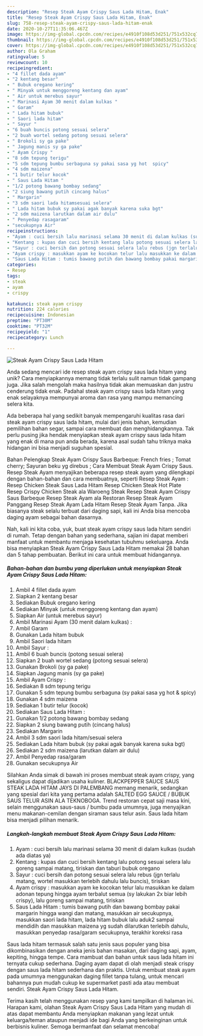 ```yaml
---
description: "Resep Steak Ayam Crispy Saus Lada Hitam, Enak"
title: "Resep Steak Ayam Crispy Saus Lada Hitam, Enak"
slug: 758-resep-steak-ayam-crispy-saus-lada-hitam-enak
date: 2020-10-27T11:35:06.467Z
image: https://img-global.cpcdn.com/recipes/e4910f108d53d251/751x532cq70/steak-ayam-crispy-saus-lada-hitam-foto-resep-utama.jpg
thumbnail: https://img-global.cpcdn.com/recipes/e4910f108d53d251/751x532cq70/steak-ayam-crispy-saus-lada-hitam-foto-resep-utama.jpg
cover: https://img-global.cpcdn.com/recipes/e4910f108d53d251/751x532cq70/steak-ayam-crispy-saus-lada-hitam-foto-resep-utama.jpg
author: Ola Graham
ratingvalue: 5
reviewcount: 10
recipeingredient:
- "4 fillet dada ayam"
- "2 kentang besar"
- " Bubuk oregano kering"
- " Minyak untuk menggoreng kentang dan ayam"
- " Air untuk merebus sayur"
- " Marinasi Ayam 30 menit dalam kulkas "
- " Garam"
- " Lada hitam bubuk"
- " Saori lada hitam"
- " Sayur "
- "6 buah buncis potong sesuai selera"
- "2 buah wortel sedang potong sesuai selera"
- " Brokoli sy ga pake"
- " Jagung manis sy ga pake"
- " Ayam Crispy "
- "8 sdm tepung terigu"
- "5 sdm tepung bumbu serbaguna sy pakai sasa yg hot  spicy"
- "4 sdm maizena"
- "1 butir telur kocok"
- " Saus Lada Hitam "
- "1/2 potong bawang bombay sedang"
- "2 siung bawang putih cincang halus"
- " Margarin"
- "3 sdm saori lada hitamsesuai selera"
- " Lada hitam bubuk sy pakai agak banyak karena suka bgt"
- "2 sdm maizena larutkan dalam air dulu"
- " Penyedap rasagaram"
- "secukupnya Air"
recipeinstructions:
- "Ayam : cuci bersih lalu marinasi selama 30 menit di dalam kulkas (sudah ada diatas ya)"
- "Kentang : kupas dan cuci bersih kentang lalu potong sesuai selera lalu goreng sampai matang, tiriskan dan taburi bubuk oregano"
- "Sayur : cuci bersih dan potong sesuai selera lalu rebus (jgn terlalu matang, wortel masukkan terlebih dahulu lalu buncis), tiriskan"
- "Ayam crispy : masukkan ayam ke kocokan telur lalu masukkan ke dalam adonan tepung hingga ayam terbalut semua (sy lakukan 2x biar lebih crispy), lalu goreng sampai matang, tiriskan"
- "Saus Lada Hitam : tumis bawang putih dan bawang bombay pakai margarin hingga wangi dan matang, masukkan air secukupnya, masukkan saori lada hitam, lada hitam bubuk lalu aduk2 sampai mendidih dan masukkan maizena yg sudah dilarutkan terlebih dahulu, masukkan penyedap rasa/garam secukupnya, terakhir koreksi rasa"
categories:
- Resep
tags:
- steak
- ayam
- crispy

katakunci: steak ayam crispy 
nutrition: 224 calories
recipecuisine: Indonesian
preptime: "PT30M"
cooktime: "PT32M"
recipeyield: "1"
recipecategory: Lunch

---
```



![Steak Ayam Crispy Saus Lada Hitam](https://img-global.cpcdn.com/recipes/e4910f108d53d251/751x532cq70/steak-ayam-crispy-saus-lada-hitam-foto-resep-utama.jpg)

Anda sedang mencari ide resep steak ayam crispy saus lada hitam yang unik? Cara menyiapkannya memang tidak terlalu sulit namun tidak gampang juga. Jika salah mengolah maka hasilnya tidak akan memuaskan dan justru cenderung tidak enak. Padahal steak ayam crispy saus lada hitam yang enak selayaknya mempunyai aroma dan rasa yang mampu memancing selera kita.

Ada beberapa hal yang sedikit banyak mempengaruhi kualitas rasa dari steak ayam crispy saus lada hitam, mulai dari jenis bahan, kemudian pemilihan bahan segar, sampai cara membuat dan menghidangkannya. Tak perlu pusing jika hendak menyiapkan steak ayam crispy saus lada hitam yang enak di mana pun anda berada, karena asal sudah tahu triknya maka hidangan ini bisa menjadi suguhan spesial.

Bahan Pelengkap Steak Ayam Crispy Saus Barbeque: French fries ; Tomat cherry; Sayuran beku yg direbus ; Cara Membuat Steak Ayam Crispy Saus. Resep Steak Ayam menyajikan beberapa resep steak ayam yang dilengkapi dengan bahan-bahan dan cara membuatnya, seperti Resep Steak Ayam : Resep Chicken Steak Saus Lada Hitam Resep Chicken Steak Hot Plate Resep Crispy Chicken Steak ala Waroeng Steak Resep Steak Ayam Crispy Saus Barbeque Resep Steak Ayam ala Restoran Resep Steak Ayam Panggang Resep Steak Ayam Lada Hitam Resep Steak Ayam Tanpa. Jika biasanya steak selalu terbuat dari daging sapi, kali ini Anda bisa mencoba daging ayam sebagai bahan dasarnya.


Nah, kali ini kita coba, yuk, buat steak ayam crispy saus lada hitam sendiri di rumah. Tetap dengan bahan yang sederhana, sajian ini dapat memberi manfaat untuk membantu menjaga kesehatan tubuhmu sekeluarga. Anda bisa menyiapkan Steak Ayam Crispy Saus Lada Hitam memakai 28 bahan dan 5 tahap pembuatan. Berikut ini cara untuk membuat hidangannya.

<!--inarticleads1-->

##### Bahan-bahan dan bumbu yang diperlukan untuk menyiapkan Steak Ayam Crispy Saus Lada Hitam:

1. Ambil 4 fillet dada ayam
1. Siapkan 2 kentang besar
1. Sediakan  Bubuk oregano kering
1. Sediakan  Minyak (untuk menggoreng kentang dan ayam)
1. Siapkan  Air (untuk merebus sayur)
1. Ambil  Marinasi Ayam (30 menit dalam kulkas) :
1. Ambil  Garam
1. Gunakan  Lada hitam bubuk
1. Ambil  Saori lada hitam
1. Ambil  Sayur :
1. Ambil 6 buah buncis (potong sesuai selera)
1. Siapkan 2 buah wortel sedang (potong sesuai selera)
1. Gunakan  Brokoli (sy ga pake)
1. Siapkan  Jagung manis (sy ga pake)
1. Ambil  Ayam Crispy :
1. Sediakan 8 sdm tepung terigu
1. Gunakan 5 sdm tepung bumbu serbaguna (sy pakai sasa yg hot &amp; spicy)
1. Gunakan 4 sdm maizena
1. Sediakan 1 butir telur (kocok)
1. Sediakan  Saus Lada Hitam :
1. Gunakan 1/2 potong bawang bombay sedang
1. Siapkan 2 siung bawang putih (cincang halus)
1. Sediakan  Margarin
1. Ambil 3 sdm saori lada hitam/sesuai selera
1. Sediakan  Lada hitam bubuk (sy pakai agak banyak karena suka bgt)
1. Sediakan 2 sdm maizena (larutkan dalam air dulu)
1. Ambil  Penyedap rasa/garam
1. Gunakan secukupnya Air


Silahkan Anda simak di bawah ini proses membuat steak ayam crispy, yang sekaligus dapat dijadikan usaha kuliner. BLACKPEPPER SAUCE SAUS STEAK LADA HITAM JAYS DI PALEMBANG memang menarik, sedangkan yang spesial dari kita yang pertama adalah SALTED EGG SAUCE / BUBUK SAUS TELUR ASIN ALA TEKNOBOGA. Trend restoran cepat saji masa kini, selain menggunakan saus-saus / bumbu pada umumnya, juga menyajikan menu makanan-cemilan dengan siraman saus telur asin. Saus lada hitam bisa menjadi pilihan menarik. 

<!--inarticleads2-->

##### Langkah-langkah membuat Steak Ayam Crispy Saus Lada Hitam:

1. Ayam : cuci bersih lalu marinasi selama 30 menit di dalam kulkas (sudah ada diatas ya)
1. Kentang : kupas dan cuci bersih kentang lalu potong sesuai selera lalu goreng sampai matang, tiriskan dan taburi bubuk oregano
1. Sayur : cuci bersih dan potong sesuai selera lalu rebus (jgn terlalu matang, wortel masukkan terlebih dahulu lalu buncis), tiriskan
1. Ayam crispy : masukkan ayam ke kocokan telur lalu masukkan ke dalam adonan tepung hingga ayam terbalut semua (sy lakukan 2x biar lebih crispy), lalu goreng sampai matang, tiriskan
1. Saus Lada Hitam : tumis bawang putih dan bawang bombay pakai margarin hingga wangi dan matang, masukkan air secukupnya, masukkan saori lada hitam, lada hitam bubuk lalu aduk2 sampai mendidih dan masukkan maizena yg sudah dilarutkan terlebih dahulu, masukkan penyedap rasa/garam secukupnya, terakhir koreksi rasa


Saus lada hitam termasuk salah satu jenis saus populer yang bisa dikombinasikan dengan aneka jenis bahan masakan, dari daging sapi, ayam, kepiting, hingga tempe. Cara mambuat dan bahan untuk saus lada hitam ini ternyata cukup sederhana. Daging ayam dapat di olah menjadi steak crispy dengan saus lada hitam sederhana dan praktis. Untuk membuat steak ayam pada umumnya menggunakan daging fillet tanpa tulang, untuk mencari bahannya pun mudah cukup ke supermarket pasti ada atau membuat sendiri. Steak Ayam Crispy Saus Lada Hitam. 

Terima kasih telah menggunakan resep yang kami tampilkan di halaman ini. Harapan kami, olahan Steak Ayam Crispy Saus Lada Hitam yang mudah di atas dapat membantu Anda menyiapkan makanan yang lezat untuk keluarga/teman ataupun menjadi ide bagi Anda yang berkeinginan untuk berbisnis kuliner. Semoga bermanfaat dan selamat mencoba!
